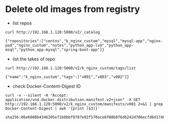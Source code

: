 # Delete old images from registry
* list repos

```
curl http://192.168.1.120:5000/v2/_catalog
```
```
{"repositories":["centos","k_nginx_custom","mysql","mysql-app","nginx-pod","nginx_custom","notes","python_app-lvm","python_app-msql","python_app-mysql","spring-boot-app"]}
```
* list the takes of repo
```
curl http://192.168.1.120:5000/v2/k_nginx_custom/tags/list
```
```
{"name":"k_nginx_custom","tags":["v001","v003","v002"]}
```
* check Docker-Content-Digest ID
```
curl -v --silent -H "Accept: application/vnd.docker.distribution.manifest.v2+json" -X GET http://192.168.1.120:5000/v2/k_nginx_custom/manifests/v001 2>&1 | grep Docker-Content-Digest | awk '{print ($3)}'
```
```
sha256:86e6808b4346205e71b8bbf0787e92f570ace6f08b0f6db242d706ecfd6d1740
```
